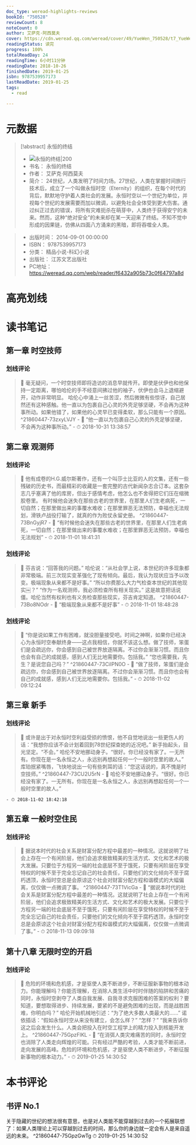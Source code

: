 ```yaml
---
doc_type: weread-highlights-reviews
bookId: "750528"
reviewCount: 8
noteCount: 0
author: 艾萨克·阿西莫夫
cover: https://cdn.weread.qq.com/weread/cover/49/YueWen_750528/t7_YueWen_750528.jpg
readingStatus: 读完
progress: 100%
totalReadDay: 24
readingTime: 6小时11分钟
readingDate: 2018-10-26
finishedDate: 2019-01-25
isbn: 9787539957173
lastReadDate: 2019-01-25
tags:
  - read

---
```

# 元数据
> [!abstract] 永恒的终结
> - ![ 永恒的终结|200](https://cdn.weread.qq.com/weread/cover/49/YueWen_750528/t7_YueWen_750528.jpg)
> - 书名： 永恒的终结
> - 作者： 艾萨克·阿西莫夫
> - 简介：     24世纪，人类发明了时间力场。27世纪，人类在掌握时间旅行技术后，成立了一个叫做永恒时空（Eternity）的组织，在每个时代的背后，默默地守护着人类社会的发展。永恒时空以一个世纪为单位，并视每个世纪的发展需要而加以微调，以避免社会全体受到更大伤害。通过纠正过去的错误，将所有灾难扼杀在萌芽中，人类终于获得安宁的未来。然而，这种“绝对安全”的未来却在某一天迎来了终结。不知不觉中形成的因果链，仿佛从四面八方涌来的黑暗，即将吞噬全人类。

> - 出版时间： 2014-09-01 00:00:00
> - ISBN： 9787539957173
> - 分类： 精品小说-科幻小说
> - 出版社： 江苏文艺出版社
> - PC地址：https://weread.qq.com/web/reader/f6432a905b73c0f64797a8d

# 高亮划线

# 读书笔记

## 第一章 时空技师

### 划线评论
> 📌 毫无疑问，一个时空技师即将造访的消息早就传开。即使是伏伊也和他保持一定距离，哪怕哈伦的手不经意间拂过他的袖子，伏伊也会马上退缩避开，动作非常明显。
哈伦心中涌上一丝苦涩，然后微微有些惊讶，自己居然还有这种感触。他一直以为包裹自己心灵的外壳足够坚硬，不会再为这种事所动。如果他错了，如果他的心灵早已变得柔软，那么只能有一个原因。  ^21860447-73zxyLVJY
    - 💭 “他一直以为包裹自己心灵的外壳足够坚硬，不会再为这种事所动。”
    - ⏱ 2018-10-31 13:38:57
   
## 第二章 观测师

### 划线评论
> 📌 他有成卷的H.G.威尔斯著作，还有一个叫莎士比亚的人的文集，还有一些残破的历史书，而最精彩的收藏是一套完整的古代新闻杂志合订本。这套杂志几乎塞满了他的库房，但出于感情考虑，他怎么也不舍得把它们压在缩微胶卷里。
有时候他会迷失在那些古老的世界里，在那里人们生老病死，一切自然；在那里做出来的事覆水难收；在那里罪恶无法预防，幸福也无法规划，滑铁卢战役打输了，就真的作为败仗永留史册。  ^21860447-73BnGyjR7
    - 💭 “有时候他会迷失在那些古老的世界里，在那里人们生老病死，一切自然；在那里做出来的事覆水难收；在那里罪恶无法预防，幸福也无法规划”
    - ⏱ 2018-11-01 18:41:31

### 划线评论
> 📌 芬吉说：“回答我的问题。”
哈伦说：“从社会学上说，本世纪的许多现象都非常极端。前三次现实变革强化了现有倾向。最后，我认为现状应当予以改变。极端现象从来都不是好事。”
“所以你费那么大力气检查本世纪的其他现实￼？”
“作为一名观测师，我必须检查所有相关现实。”
这是故意把话说僵。哈伦当然有权利也有义务检查那些现实，芬吉肯定知道。  ^21860447-73Bo8NOdr
    - 💭 “极端现象从来都不是好事”
    - ⏱ 2018-11-01 18:48:28

### 划线评论
> 📌 “你是说如果工作有困难，就没胆量接受吧。时间之神啊，如果你已经决心为永恒时空奉献终身——这点我相信，你就不该这么想。做了技师，笨蛋们是会疏远你，你会感到自己被世界放逐隔离。不过你会渐渐习惯。而且你也会有自己的成就感，感到人们无比地需要你。包括我。”
“您也需要我，先生？是说您自己吗？”  ^21860447-73CiIPN0O
    - 💭 “做了技师，笨蛋们是会疏远你，你会感到自己被世界放逐隔离。不过你会渐渐习惯。而且你也会有自己的成就感，感到人们无比地需要你。包括我。”
    - ⏱ 2018-11-02 09:12:24
   
## 第三章 新手

### 划线评论
> 📌 或许是出于对永恒时空利益受损的愤恨，他不自觉地说出一些更伤人的话：“我想你应该不会计划着回到78世纪探查她的近况吧。”
新手抬起头，目光坚定。“不会。”
哈伦不安地挪动身子。“很好。你已经没有家了。一无所有。你现在是一名永恒之人，永远别再想起任何一个一般时空里的故人。”
库珀抿紧嘴唇，飞快地说出一句有些刺耳的话：“您这话说的，真不愧是时空技师。”  ^21860447-73CU2U5rN
    - 💭 哈伦不安地挪动身子。“很好。你已经没有家了。一无所有。你现在是一名永恒之人，永远别再想起任何一个一般时空里的故人。”

    - ⏱ 2018-11-02 18:42:18
   
## 第五章 一般时空住民

### 划线评论
> 📌 据说本时代的社会关系是财富分配方程中最差的一种情况。这就说明了社会上存在一个有闲阶层，他们会追求极致精美的生活方式、文化和艺术的极大发展。只要位于方程另一端的社会底层不至于饿死，只要有闲阶层在享受特权的时候不至于完全忘记自己的社会责任，只要他们的文化倾向不至于腐朽透顶，永恒时空总是会原谅这个社会对财富分配方程和谐模式的大幅偏离，仅仅做一点微调了事。  ^21860447-73T1VicGa
    - 💭 “据说本时代的社会关系是财富分配方程中最差的一种情况。这就说明了社会上存在一个有闲阶层，他们会追求极致精美的生活方式、文化和艺术的极大发展。只要位于方程另一端的社会底层不至于饿死，只要有闲阶层在享受特权的时候不至于完全忘记自己的社会责任，只要他们的文化倾向不至于腐朽透顶，永恒时空总是会原谅这个社会对财富分配方程和谐模式的大幅偏离，仅仅做一点微调了事。”
    - ⏱ 2018-11-13 09:09:18
   
## 第十八章 无限时空的开启

### 划线评论
> 📌 危险的环境和危机感，才是驱使人类不断进步，不断征服新事物的根本动力。你能理解吗？你能否理解，在消除人类生活中时时伴随的陷阱和苦痛的同时，永恒时空剥夺了人类自我发展、自我寻求克服困难的答案的权利？要知道，要想取得进步、持续发展，要紧的不是避免困难的出现，而是战胜困难，你明白吗？”
哈伦开始机械地引述：“为了绝大多数人类最大的……”
诺依插话：“假如永恒时空从来没有建立，会怎么样？”
“怎样？”
“我来告诉你这之后会发生什么。人类会把投入在时空工程学上的精力投入到核能开发上。  ^21860447-75GpzFlKL
    - 💭 “在消弭人类灾难痛苦的同时，永恒时空也消除了人类走向辉煌的可能。只有经过严酷的考验，人类才能不断前进，走向发展的高峰。危险的环境和危机感，才是驱使人类不断进步，不断征服新事物的根本动力。”
    - ⏱ 2019-01-25 14:30:52
   
# 本书评论

## 书评 No.1 
关于隐藏的世纪的想法很有意思，也是对人类能不能穿越到过去的一个拓展联想了：如果人类理论上可以穿越到过去的时间，那么你的身边就一定会有人是来自遥远的未来。 ^21860447-75GpzGwTg
⏱ 2019-01-25 14:30:52

